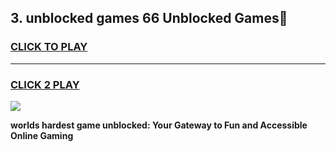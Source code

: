 
## 3. unblocked games 66 Unblocked Games👋
<h3>
<a href="https://premium.freeplayer.one?title=3._unblocked_games_66&ref=16F">CLICK TO PLAY</a></h3>
<hr>

<h3>
<a href="https://premium.freeplayer.one?title=3._unblocked_games_66&ref=16F">CLICK 2 PLAY</a>
  
</h3>

<a href="https://premium.freeplayer.one?title=3._unblocked_games_66&ref=16F/"><img src="https://clearcache.store/games.png"></a>


**worlds hardest game unblocked: Your Gateway to Fun and Accessible Online Gaming**
